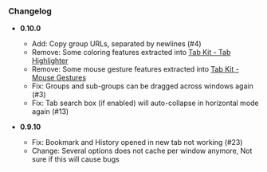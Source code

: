 ### Changelog


- **0.10.0**
  - Add: Copy group URLs, separated by newlines (#4)
  - Remove: Some coloring features extracted into [Tab Kit - Tab Highlighter](https://github.com/tabkit/tab-highlighter)
  - Remove: Some mouse gesture features extracted into [Tab Kit - Mouse Gestures](https://github.com/tabkit/mouse-gestures)
  - Fix: Groups and sub-groups can be dragged across windows again (#3)
  - Fix: Tab search box (if enabled) will auto-collapse in horizontal mode again (#13)

- **0.9.10**
  - Fix: Bookmark and History opened in new tab not working (#23)
  - Change: Several options does not cache per window anymore, Not sure if this will cause bugs
